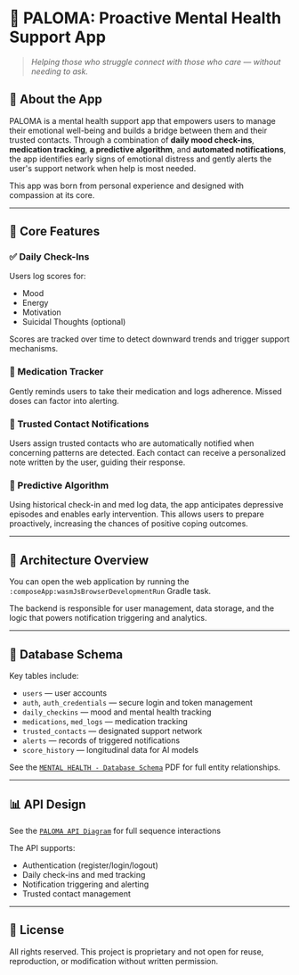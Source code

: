 # 🧠 PALOMA: Proactive Mental Health Support App

> *Helping those who struggle connect with those who care — without needing to ask.*

## 📱 About the App

PALOMA is a mental health support app that empowers users to manage their emotional well-being and builds a bridge between them and their trusted contacts. Through a combination of **daily mood check-ins**, **medication tracking**, **a predictive algorithm**, and **automated notifications**, the app identifies early signs of emotional distress and gently alerts the user's support network when help is most needed.

This app was born from personal experience and designed with compassion at its core.

---

## 🔑 Core Features

### ✅ Daily Check-Ins
Users log scores for:
- Mood
- Energy
- Motivation
- Suicidal Thoughts (optional)

Scores are tracked over time to detect downward trends and trigger support mechanisms.

### 💊 Medication Tracker
Gently reminds users to take their medication and logs adherence. Missed doses can factor into alerting.

### 🔔 Trusted Contact Notifications
Users assign trusted contacts who are automatically notified when concerning patterns are detected. Each contact can receive a personalized note written by the user, guiding their response.

### 🧠 Predictive Algorithm
Using historical check-in and med log data, the app anticipates depressive episodes and enables early intervention. This allows users to prepare proactively, increasing the chances of positive coping outcomes.

---

## 🧩 Architecture Overview

You can open the web application by running the `:composeApp:wasmJsBrowserDevelopmentRun` Gradle task.

The backend is responsible for user management, data storage, and the logic that powers notification triggering and analytics.

---

## 🧾 Database Schema

Key tables include:
- `users` — user accounts
- `auth`, `auth_credentials` — secure login and token management
- `daily_checkins` — mood and mental health tracking
- `medications`, `med_logs` — medication tracking
- `trusted_contacts` — designated support network
- `alerts` — records of triggered notifications
- `score_history` — longitudinal data for AI models

See the [`MENTAL HEALTH - Database Schema`](./MENTAL_HEALTH-Database_Schema.pdf) PDF for full entity relationships.

---

## 📊 API Design

See the [`PALOMA API Diagram`](./PALOMA%20API_DIAGRAM.png) for full sequence interactions

The API supports:
- Authentication (register/login/logout)
- Daily check-ins and med tracking
- Notification triggering and alerting
- Trusted contact management

---

## 📜 License

All rights reserved.
This project is proprietary and not open for reuse, reproduction, or modification without written permission. 

